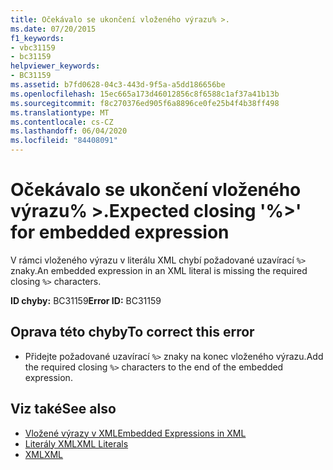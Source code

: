 ```yaml
---
title: Očekávalo se ukončení vloženého výrazu% >.
ms.date: 07/20/2015
f1_keywords:
- vbc31159
- bc31159
helpviewer_keywords:
- BC31159
ms.assetid: b7fd0628-04c3-443d-9f5a-a5dd186656be
ms.openlocfilehash: 15ec665a173d46012856c8f6588c1af37a41b13b
ms.sourcegitcommit: f8c270376ed905f6a8896ce0fe25b4f4b38ff498
ms.translationtype: MT
ms.contentlocale: cs-CZ
ms.lasthandoff: 06/04/2020
ms.locfileid: "84408091"
---
```

# <a name="expected-closing--for-embedded-expression"></a><span data-ttu-id="7cdd6-102">Očekávalo se ukončení vloženého výrazu% >.</span><span class="sxs-lookup"><span data-stu-id="7cdd6-102">Expected closing '%>' for embedded expression</span></span>
<span data-ttu-id="7cdd6-103">V rámci vloženého výrazu v literálu XML chybí požadované uzavírací `%>` znaky.</span><span class="sxs-lookup"><span data-stu-id="7cdd6-103">An embedded expression in an XML literal is missing the required closing `%>` characters.</span></span>  
  
 <span data-ttu-id="7cdd6-104">**ID chyby:** BC31159</span><span class="sxs-lookup"><span data-stu-id="7cdd6-104">**Error ID:** BC31159</span></span>  
  
## <a name="to-correct-this-error"></a><span data-ttu-id="7cdd6-105">Oprava této chyby</span><span class="sxs-lookup"><span data-stu-id="7cdd6-105">To correct this error</span></span>  
  
- <span data-ttu-id="7cdd6-106">Přidejte požadované uzavírací `%>` znaky na konec vloženého výrazu.</span><span class="sxs-lookup"><span data-stu-id="7cdd6-106">Add the required closing `%>` characters to the end of the embedded expression.</span></span>  
  
## <a name="see-also"></a><span data-ttu-id="7cdd6-107">Viz také</span><span class="sxs-lookup"><span data-stu-id="7cdd6-107">See also</span></span>

- [<span data-ttu-id="7cdd6-108">Vložené výrazy v XML</span><span class="sxs-lookup"><span data-stu-id="7cdd6-108">Embedded Expressions in XML</span></span>](../programming-guide/language-features/xml/embedded-expressions-in-xml.md)
- [<span data-ttu-id="7cdd6-109">Literály XML</span><span class="sxs-lookup"><span data-stu-id="7cdd6-109">XML Literals</span></span>](../language-reference/xml-literals/index.md)
- [<span data-ttu-id="7cdd6-110">XML</span><span class="sxs-lookup"><span data-stu-id="7cdd6-110">XML</span></span>](../programming-guide/language-features/xml/index.md)
